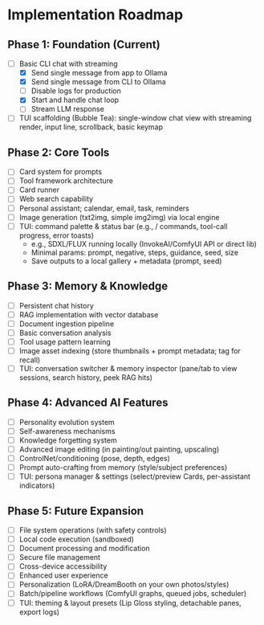 # Implementation Roadmap

## Phase 1: Foundation (Current)

- [ ] Basic CLI chat with streaming
  - [x] Send single message from app to Ollama
  - [x] Send single message from CLI to Ollama
  - [ ] Disable logs for production
  - [x] Start and handle chat loop
  - [ ] Stream LLM response
- [ ] TUI scaffolding (Bubble Tea): single-window chat view with streaming render, input line, scrollback, basic keymap

## Phase 2: Core Tools

- [ ] Card system for prompts
- [ ] Tool framework architecture
- [ ] Card runner
- [ ] Web search capability
- [ ] Personal assistant; calendar, email, task, reminders
- [ ] Image generation (txt2img, simple img2img) via local engine
- [ ] TUI: command palette & status bar (e.g., / commands, tool-call progress, error toasts)
  - e.g., SDXL/FLUX running locally (InvokeAI/ComfyUI API or direct lib)
  - Minimal params: prompt, negative, steps, guidance, seed, size
  - Save outputs to a local gallery + metadata (prompt, seed)

## Phase 3: Memory & Knowledge

- [ ] Persistent chat history
- [ ] RAG implementation with vector database
- [ ] Document ingestion pipeline
- [ ] Basic conversation analysis
- [ ] Tool usage pattern learning
- [ ] Image asset indexing (store thumbnails + prompt metadata; tag for recall)
- [ ] TUI: conversation switcher & memory inspector (pane/tab to view sessions, search history, peek RAG hits)

## Phase 4: Advanced AI Features

- [ ] Personality evolution system
- [ ] Self-awareness mechanisms
- [ ] Knowledge forgetting system
- [ ] Advanced image editing (in painting/out painting, upscaling)
- [ ] ControlNet/conditioning (pose, depth, edges)
- [ ] Prompt auto-crafting from memory (style/subject preferences)
- [ ] TUI: persona manager & settings (select/preview Cards, per-assistant indicators)

## Phase 5: Future Expansion

- [ ] File system operations (with safety controls)
- [ ] Local code execution (sandboxed)
- [ ] Document processing and modification
- [ ] Secure file management
- [ ] Cross-device accessibility
- [ ] Enhanced user experience
- [ ] Personalization (LoRA/DreamBooth on your own photos/styles)
- [ ] Batch/pipeline workflows (ComfyUI graphs, queued jobs, scheduler)
- [ ] TUI: theming & layout presets (Lip Gloss styling, detachable panes, export logs)

